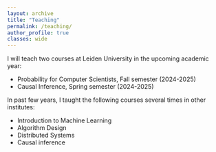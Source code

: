 ```yaml
---
layout: archive
title: "Teaching"
permalink: /teaching/
author_profile: true
classes: wide
---
```


I will teach two courses at Leiden University in the upcoming academic year:
- Probability for Computer Scientists, Fall semester (2024-2025)
- Causal Inference, Spring semester (2024-2025)

In past few years, I taught the following courses several times in other institutes:
- Introduction to Machine Learning
- Algorithm Design
- Distributed Systems
- Causal inference